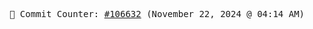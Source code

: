 <p align="center">
    <samp>
        📮 Commit Counter: <a href="https://github.com/Javascript-void0/Javascript-void0/commits/main">#106632</a> (November 22, 2024 @ 04:14 AM)
    </samp>
</p>
